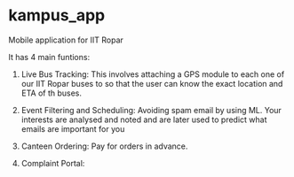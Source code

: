 # kampus_app
Mobile application for IIT Ropar

It has 4 main funtions:

1) Live Bus Tracking:
	This involves attaching a GPS module to each one of our IIT Ropar buses to so that
	the user can know the exact location and ETA of th buses.

2) Event Filtering and Scheduling:
	Avoiding spam email by using ML. Your interests are analysed and noted and are
	later used to predict what emails are important for you

3) Canteen Ordering:
	Pay for orders in advance. 

4) Complaint Portal:
